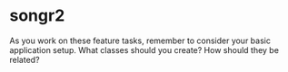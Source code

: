 # songr2
As you work on these feature tasks, remember to consider your basic application setup. What classes should you create? How should they be related?
